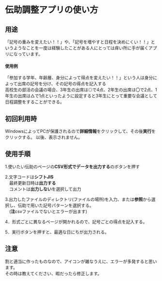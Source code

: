 # 伝助調整アプリの使い方
## 用途
「記号の重みを変えたい！！」や、「記号を増やすと日程を決めにくい！！」というようなことを一度は経験したことがある人にとっては痒い所に手が届くアプリになっています。  

#### 使用例
「参加する学年、年齢層、身分によって得点を変えたい！！」という人は身分によって出席の記号を分け、その記号の得点を記入する  
高校生の部活の会議の場合、3年生の出席は◎で4点、2年生の出席は〇で2点、1年生の出席は△で1点といったように設定すると3年生にとって重要な会議として日程調整をすることができる。

## 初回利用時
WindowsによってPCが保護されるので**詳細情報**をクリックして、その後**実行**をクリックする。 
以後、表示されません。
## 使用手順
1.使いたい伝助のページの**CSV形式でデータを出力する**のボタンを押す    

2.文字コードは**シフトJIS**  
　最終更新日時は**出力する**  
　コメントは**出力しない**を選択して出力    

3.出力したファイルのディレクトリ(ファイルの場所)を入力、または**参照**から選択し、伝助で用いた記号パターンを選択する。  
  　(**注**csvファイルでないとエラーが出ます)   
   
4．形式ごとに異なるページが開かれるので、記号ごとの得点を記入する。  

5．実行ボタンを押すと、最適な日にちが出力される。  


## 注意
割と適当に作ったものなので、アイコンが雑なうえに、エラーが多発すると思います。  
その時は教えてください、暇だったら修正します。

